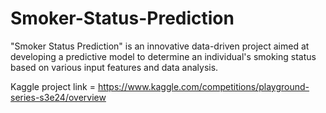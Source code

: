 # Smoker-Status-Prediction
"Smoker Status Prediction" is an innovative data-driven project aimed at developing a predictive model to determine an individual's smoking status based on various input features and data analysis.

Kaggle project link = https://www.kaggle.com/competitions/playground-series-s3e24/overview
